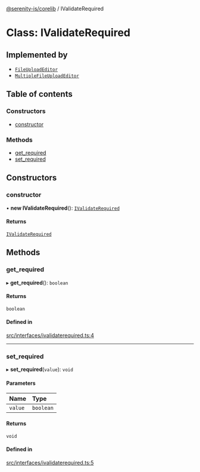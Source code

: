 [@serenity-is/corelib](../README.md) / IValidateRequired

# Class: IValidateRequired

## Implemented by

- [`FileUploadEditor`](FileUploadEditor.md)
- [`MultipleFileUploadEditor`](MultipleFileUploadEditor.md)

## Table of contents

### Constructors

- [constructor](IValidateRequired.md#constructor)

### Methods

- [get\_required](IValidateRequired.md#get_required)
- [set\_required](IValidateRequired.md#set_required)

## Constructors

### constructor

• **new IValidateRequired**(): [`IValidateRequired`](IValidateRequired.md)

#### Returns

[`IValidateRequired`](IValidateRequired.md)

## Methods

### get\_required

▸ **get_required**(): `boolean`

#### Returns

`boolean`

#### Defined in

[src/interfaces/ivalidaterequired.ts:4](https://github.com/serenity-is/serenity/blob/master/packages/corelib/src/interfaces/ivalidaterequired.ts#L4)

___

### set\_required

▸ **set_required**(`value`): `void`

#### Parameters

| Name | Type |
| :------ | :------ |
| `value` | `boolean` |

#### Returns

`void`

#### Defined in

[src/interfaces/ivalidaterequired.ts:5](https://github.com/serenity-is/serenity/blob/master/packages/corelib/src/interfaces/ivalidaterequired.ts#L5)
